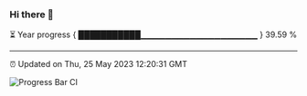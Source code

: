 ### Hi there 👋

⏳ Year progress { ███████████▁▁▁▁▁▁▁▁▁▁▁▁▁▁▁▁▁▁▁ } 39.59 %

---

⏰ Updated on Thu, 25 May 2023 12:20:31 GMT

![Progress Bar CI](https://github.com/liununu/liununu/workflows/Progress%20Bar%20CI/badge.svg)
